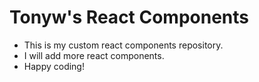 # Tonyw's React Components

- This is my custom react components repository.
- I will add more react components.
- Happy coding!